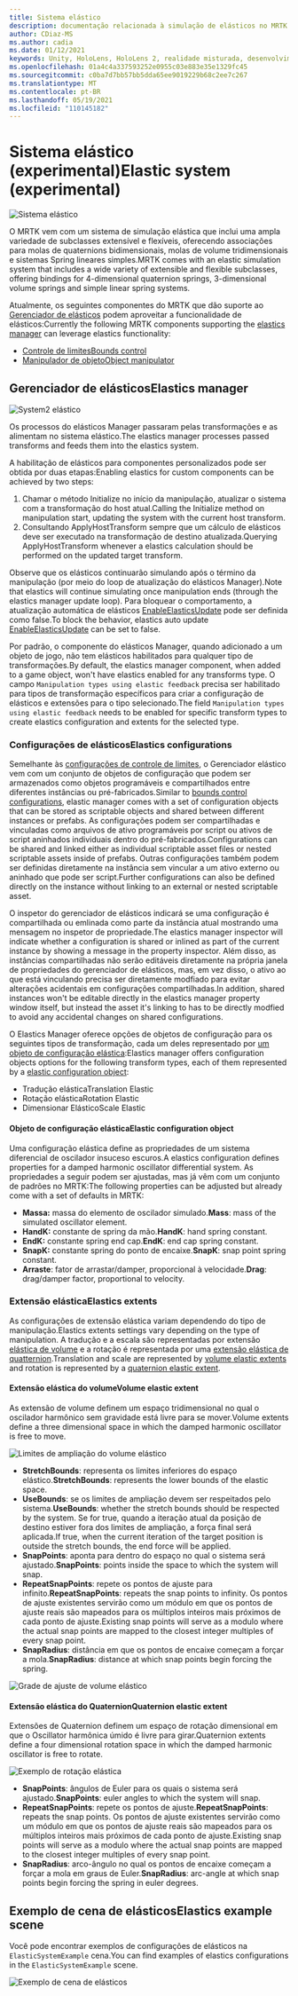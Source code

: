 ```yaml
---
title: Sistema elástico
description: documentação relacionada à simulação de elásticos no MRTK
author: CDiaz-MS
ms.author: cadia
ms.date: 01/12/2021
keywords: Unity, HoloLens, HoloLens 2, realidade misturada, desenvolvimento, MRTK, ElasticsSystem,
ms.openlocfilehash: 01a4c4a337593252e0955c03e883e35e1329fc45
ms.sourcegitcommit: c0ba7d7bb57bb5dda65ee9019229b68c2ee7c267
ms.translationtype: MT
ms.contentlocale: pt-BR
ms.lasthandoff: 05/19/2021
ms.locfileid: "110145182"
---
```

# <a name="elastic-system-experimental"></a><span data-ttu-id="6a4ef-104">Sistema elástico (experimental)</span><span class="sxs-lookup"><span data-stu-id="6a4ef-104">Elastic system (experimental)</span></span>

![Sistema elástico](../images/elastics/Elastics_Main1.gif)

<span data-ttu-id="6a4ef-106">O MRTK vem com um sistema de simulação elástica que inclui uma ampla variedade de subclasses extensível e flexíveis, oferecendo associações para molas de quaternions bidimensionais, molas de volume tridimensionais e sistemas Spring lineares simples.</span><span class="sxs-lookup"><span data-stu-id="6a4ef-106">MRTK comes with an elastic simulation system that includes a wide variety of extensible and flexible subclasses, offering bindings for 4-dimensional quaternion springs, 3-dimensional volume springs and simple linear spring systems.</span></span>

<span data-ttu-id="6a4ef-107">Atualmente, os seguintes componentes do MRTK que dão suporte ao [Gerenciador de elásticos](xref:Microsoft.MixedReality.Toolkit.Experimental.Physics.ElasticsManager) podem aproveitar a funcionalidade de elásticos:</span><span class="sxs-lookup"><span data-stu-id="6a4ef-107">Currently the following MRTK components supporting the [elastics manager](xref:Microsoft.MixedReality.Toolkit.Experimental.Physics.ElasticsManager) can leverage elastics functionality:</span></span>

- [<span data-ttu-id="6a4ef-108">Controle de limites</span><span class="sxs-lookup"><span data-stu-id="6a4ef-108">Bounds control</span></span>](../ux-building-blocks/bounds-control.md)
- [<span data-ttu-id="6a4ef-109">Manipulador de objeto</span><span class="sxs-lookup"><span data-stu-id="6a4ef-109">Object manipulator</span></span>](../ux-building-blocks/object-manipulator.md)

## <a name="elastics-manager"></a><span data-ttu-id="6a4ef-110">Gerenciador de elásticos</span><span class="sxs-lookup"><span data-stu-id="6a4ef-110">Elastics manager</span></span>

![System2 elástico](../images/elastics/Elastics_Main.gif)

<span data-ttu-id="6a4ef-112">Os processos do elásticos Manager passaram pelas transformações e as alimentam no sistema elástico.</span><span class="sxs-lookup"><span data-stu-id="6a4ef-112">The elastics manager processes passed transforms and feeds them into the elastics system.</span></span>

<span data-ttu-id="6a4ef-113">A habilitação de elásticos para componentes personalizados pode ser obtida por duas etapas:</span><span class="sxs-lookup"><span data-stu-id="6a4ef-113">Enabling elastics for custom components can be achieved by two steps:</span></span>

1. <span data-ttu-id="6a4ef-114">Chamar o método Initialize no início da manipulação, atualizar o sistema com a transformação do host atual.</span><span class="sxs-lookup"><span data-stu-id="6a4ef-114">Calling the Initialize method on manipulation start, updating the system with the current host transform.</span></span>
1. <span data-ttu-id="6a4ef-115">Consultando ApplyHostTransform sempre que um cálculo de elásticos deve ser executado na transformação de destino atualizada.</span><span class="sxs-lookup"><span data-stu-id="6a4ef-115">Querying ApplyHostTransform whenever a elastics calculation should be performed on the updated target transform.</span></span>

<span data-ttu-id="6a4ef-116">Observe que os elásticos continuarão simulando após o término da manipulação (por meio do loop de atualização do elásticos Manager).</span><span class="sxs-lookup"><span data-stu-id="6a4ef-116">Note that elastics will continue simulating once manipulation ends (through the elastics manager update loop).</span></span> <span data-ttu-id="6a4ef-117">Para bloquear o comportamento, a atualização automática de elásticos [EnableElasticsUpdate](xref:Microsoft.MixedReality.Toolkit.Experimental.Physics.ElasticsManager.EnableElasticsUpdate) pode ser definida como false.</span><span class="sxs-lookup"><span data-stu-id="6a4ef-117">To block the behavior, elastics auto update [EnableElasticsUpdate](xref:Microsoft.MixedReality.Toolkit.Experimental.Physics.ElasticsManager.EnableElasticsUpdate) can be set to false.</span></span>

<span data-ttu-id="6a4ef-118">Por padrão, o componente do elásticos Manager, quando adicionado a um objeto de jogo, não tem elásticos habilitados para qualquer tipo de transformações.</span><span class="sxs-lookup"><span data-stu-id="6a4ef-118">By default, the elastics manager component, when added to a game object, won't have elastics enabled for any transforms type.</span></span>
<span data-ttu-id="6a4ef-119">O campo `Manipulation types using elastic feedback` precisa ser habilitado para tipos de transformação específicos para criar a configuração de elásticos e extensões para o tipo selecionado.</span><span class="sxs-lookup"><span data-stu-id="6a4ef-119">The field `Manipulation types using elastic feedback` needs to be enabled for specific transform types to create elastics configuration and extents for the selected type.</span></span>

### <a name="elastics-configurations"></a><span data-ttu-id="6a4ef-120">Configurações de elásticos</span><span class="sxs-lookup"><span data-stu-id="6a4ef-120">Elastics configurations</span></span>

<span data-ttu-id="6a4ef-121">Semelhante às [configurações de controle de limites](../ux-building-blocks/bounds-control.md#configuration-objects), o Gerenciador elástico vem com um conjunto de objetos de configuração que podem ser armazenados como objetos programáveis e compartilhados entre diferentes instâncias ou pré-fabricados.</span><span class="sxs-lookup"><span data-stu-id="6a4ef-121">Similar to [bounds control configurations](../ux-building-blocks/bounds-control.md#configuration-objects), elastic manager comes with a set of configuration objects that can be stored as scriptable objects and shared between different instances or prefabs.</span></span> <span data-ttu-id="6a4ef-122">As configurações podem ser compartilhadas e vinculadas como arquivos de ativo programáveis por script ou ativos de script aninhados individuais dentro do pré-fabricados.</span><span class="sxs-lookup"><span data-stu-id="6a4ef-122">Configurations can be shared and linked either as individual scriptable asset files or nested scriptable assets inside of prefabs.</span></span> <span data-ttu-id="6a4ef-123">Outras configurações também podem ser definidas diretamente na instância sem vincular a um ativo externo ou aninhado que pode ser script.</span><span class="sxs-lookup"><span data-stu-id="6a4ef-123">Further configurations can also be defined directly on the instance without linking to an external or nested scriptable asset.</span></span>

<span data-ttu-id="6a4ef-124">O inspetor do gerenciador de elásticos indicará se uma configuração é compartilhada ou emlinada como parte da instância atual mostrando uma mensagem no inspetor de propriedade.</span><span class="sxs-lookup"><span data-stu-id="6a4ef-124">The elastics manager inspector will indicate whether a configuration is shared or inlined as part of the current instance by showing a message in the property inspector.</span></span> <span data-ttu-id="6a4ef-125">Além disso, as instâncias compartilhadas não serão editáveis diretamente na própria janela de propriedades do gerenciador de elásticos, mas, em vez disso, o ativo ao que está vinculando precisa ser diretamente modfiado para evitar alterações acidentais em configurações compartilhadas.</span><span class="sxs-lookup"><span data-stu-id="6a4ef-125">In addition, shared instances won't be editable directly in the elastics manager property window itself, but instead the asset it's linking to has to be directly modfied to avoid any accidental changes on shared configurations.</span></span>

<span data-ttu-id="6a4ef-126">O Elastics Manager oferece opções de objetos de configuração para os seguintes tipos de transformação, cada um deles representado por [um objeto de configuração elástica](#elastic-configuration-object):</span><span class="sxs-lookup"><span data-stu-id="6a4ef-126">Elastics manager offers configuration objects options for the following transform types, each of them represented by a [elastic configuration object](#elastic-configuration-object):</span></span>

- <span data-ttu-id="6a4ef-127">Tradução elástica</span><span class="sxs-lookup"><span data-stu-id="6a4ef-127">Translation Elastic</span></span>
- <span data-ttu-id="6a4ef-128">Rotação elástica</span><span class="sxs-lookup"><span data-stu-id="6a4ef-128">Rotation Elastic</span></span>
- <span data-ttu-id="6a4ef-129">Dimensionar Elástico</span><span class="sxs-lookup"><span data-stu-id="6a4ef-129">Scale Elastic</span></span>

#### <a name="elastic-configuration-object"></a><span data-ttu-id="6a4ef-130">Objeto de configuração elástica</span><span class="sxs-lookup"><span data-stu-id="6a4ef-130">Elastic configuration object</span></span>

<span data-ttu-id="6a4ef-131">Uma configuração elástica define as propriedades de um sistema diferencial de oscilador insuceso escuros.</span><span class="sxs-lookup"><span data-stu-id="6a4ef-131">A elastics configuration defines properties for a damped harmonic oscillator differential system.</span></span>
<span data-ttu-id="6a4ef-132">As propriedades a seguir podem ser ajustadas, mas já vêm com um conjunto de padrões no MRTK:</span><span class="sxs-lookup"><span data-stu-id="6a4ef-132">The following properties can be adjusted but already come with a set of defaults in MRTK:</span></span>

- <span data-ttu-id="6a4ef-133">**Massa:** massa do elemento de oscilador simulado.</span><span class="sxs-lookup"><span data-stu-id="6a4ef-133">**Mass**: mass of the simulated oscillator element.</span></span>
- <span data-ttu-id="6a4ef-134">**HandK:** constante de spring da mão.</span><span class="sxs-lookup"><span data-stu-id="6a4ef-134">**HandK**: hand spring constant.</span></span>
- <span data-ttu-id="6a4ef-135">**EndK:** constante spring end cap.</span><span class="sxs-lookup"><span data-stu-id="6a4ef-135">**EndK**: end cap spring constant.</span></span>
- <span data-ttu-id="6a4ef-136">**SnapK:** constante spring do ponto de encaixe.</span><span class="sxs-lookup"><span data-stu-id="6a4ef-136">**SnapK**: snap point spring constant.</span></span>
- <span data-ttu-id="6a4ef-137">**Arraste**: fator de arrastar/damper, proporcional à velocidade.</span><span class="sxs-lookup"><span data-stu-id="6a4ef-137">**Drag**: drag/damper factor, proportional to velocity.</span></span>

### <a name="elastics-extents"></a><span data-ttu-id="6a4ef-138">Extensão elástica</span><span class="sxs-lookup"><span data-stu-id="6a4ef-138">Elastics extents</span></span>

<span data-ttu-id="6a4ef-139">As configurações de extensão elástica variam dependendo do tipo de manipulação.</span><span class="sxs-lookup"><span data-stu-id="6a4ef-139">Elastics extents settings vary depending on the type of manipulation.</span></span> <span data-ttu-id="6a4ef-140">A tradução e a escala são representadas por extensão [elástica de volume](#volume-elastic-extent) e a rotação é representada por uma [extensão elástica de quatternion](#quaternion-elastic-extent).</span><span class="sxs-lookup"><span data-stu-id="6a4ef-140">Translation and scale are represented by [volume elastic extents](#volume-elastic-extent) and rotation is represented by a [quaternion elastic extent](#quaternion-elastic-extent).</span></span>

#### <a name="volume-elastic-extent"></a><span data-ttu-id="6a4ef-141">Extensão elástica do volume</span><span class="sxs-lookup"><span data-stu-id="6a4ef-141">Volume elastic extent</span></span>

<span data-ttu-id="6a4ef-142">As extensão de volume definem um espaço tridimensional no qual o oscilador harmônico sem gravidade está livre para se mover.</span><span class="sxs-lookup"><span data-stu-id="6a4ef-142">Volume extents define a three dimensional space in which the damped harmonic oscillator is free to move.</span></span>

![Limites de ampliação do volume elástico](../images/elastics/Elastics_Volume_Bounds.gif)

- <span data-ttu-id="6a4ef-144">**StretchBounds**: representa os limites inferiores do espaço elástico.</span><span class="sxs-lookup"><span data-stu-id="6a4ef-144">**StretchBounds**: represents the lower bounds of the elastic space.</span></span>
- <span data-ttu-id="6a4ef-145">**UseBounds**: se os limites de ampliação devem ser respeitados pelo sistema.</span><span class="sxs-lookup"><span data-stu-id="6a4ef-145">**UseBounds**: whether the stretch bounds should be respected by the system.</span></span> <span data-ttu-id="6a4ef-146">Se for true, quando a iteração atual da posição de destino estiver fora dos limites de ampliação, a força final será aplicada.</span><span class="sxs-lookup"><span data-stu-id="6a4ef-146">If true, when the current iteration of the target position is outside the stretch bounds, the end force will be applied.</span></span>
- <span data-ttu-id="6a4ef-147">**SnapPoints**: aponta para dentro do espaço no qual o sistema será ajustado.</span><span class="sxs-lookup"><span data-stu-id="6a4ef-147">**SnapPoints**: points inside the space to which the system will snap.</span></span>
- <span data-ttu-id="6a4ef-148">**RepeatSnapPoints**: repete os pontos de ajuste para infinito.</span><span class="sxs-lookup"><span data-stu-id="6a4ef-148">**RepeatSnapPoints**: repeats the snap points to infinity.</span></span> <span data-ttu-id="6a4ef-149">Os pontos de ajuste existentes servirão como um módulo em que os pontos de ajuste reais são mapeados para os múltiplos inteiros mais próximos de cada ponto de ajuste.</span><span class="sxs-lookup"><span data-stu-id="6a4ef-149">Existing snap points will serve as a modulo where the actual snap points are mapped to the closest integer multiples of every snap point.</span></span>
- <span data-ttu-id="6a4ef-150">**SnapRadius**: distância em que os pontos de encaixe começam a forçar a mola.</span><span class="sxs-lookup"><span data-stu-id="6a4ef-150">**SnapRadius**: distance at which snap points begin forcing the spring.</span></span>

![Grade de ajuste de volume elástico](../images/elastics/Elastics_Volume_Snap.gif)

#### <a name="quaternion-elastic-extent"></a><span data-ttu-id="6a4ef-152">Extensão elástica do Quaternion</span><span class="sxs-lookup"><span data-stu-id="6a4ef-152">Quaternion elastic extent</span></span>

<span data-ttu-id="6a4ef-153">Extensões de Quaternion definem um espaço de rotação dimensional em que o Oscillator harmônica úmido é livre para girar.</span><span class="sxs-lookup"><span data-stu-id="6a4ef-153">Quaternion extents define a four dimensional rotation space in which the damped harmonic oscillator is free to rotate.</span></span>

![Exemplo de rotação elástica](../images/elastics/Elastics_Rotation.gif)

- <span data-ttu-id="6a4ef-155">**SnapPoints**: ângulos de Euler para os quais o sistema será ajustado.</span><span class="sxs-lookup"><span data-stu-id="6a4ef-155">**SnapPoints**: euler angles to which the system will snap.</span></span>
- <span data-ttu-id="6a4ef-156">**RepeatSnapPoints**: repete os pontos de ajuste.</span><span class="sxs-lookup"><span data-stu-id="6a4ef-156">**RepeatSnapPoints**: repeats the snap points.</span></span> <span data-ttu-id="6a4ef-157">Os pontos de ajuste existentes servirão como um módulo em que os pontos de ajuste reais são mapeados para os múltiplos inteiros mais próximos de cada ponto de ajuste.</span><span class="sxs-lookup"><span data-stu-id="6a4ef-157">Existing snap points will serve as a modulo where the actual snap points are mapped to the closest integer multiples of every snap point.</span></span>
- <span data-ttu-id="6a4ef-158">**SnapRadius**: arco-ângulo no qual os pontos de encaixe começam a forçar a mola em graus de Euler.</span><span class="sxs-lookup"><span data-stu-id="6a4ef-158">**SnapRadius**: arc-angle at which snap points begin forcing the spring in euler degrees.</span></span>

## <a name="elastics-example-scene"></a><span data-ttu-id="6a4ef-159">Exemplo de cena de elásticos</span><span class="sxs-lookup"><span data-stu-id="6a4ef-159">Elastics example scene</span></span>

<span data-ttu-id="6a4ef-160">Você pode encontrar exemplos de configurações de elásticos na `ElasticSystemExample` cena.</span><span class="sxs-lookup"><span data-stu-id="6a4ef-160">You can find examples of elastics configurations in the `ElasticSystemExample` scene.</span></span>

![Exemplo de cena de elásticos](../images/elastics/Elastics_Example_Scene.png)
